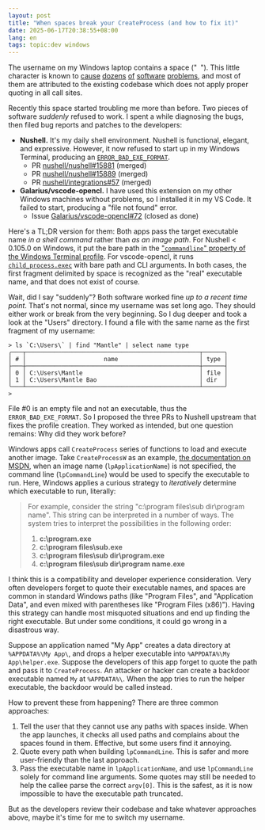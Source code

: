 ```yaml
---
layout: post
title: "When spaces break your CreateProcess (and how to fix it)"
date: 2025-06-17T20:38:55+08:00
lang: en
tags: topic:dev windows
---
```


The username on my Windows laptop contains a space ("` `"). This little character is known to [cause](https://github.com/pypa/pip/issues/10114) [dozens](https://superuser.com/questions/119610/spaces-and-parenthesis-in-windows-path-variable-screws-up-batch-files) [of](https://forum.posit.co/t/spaces-in-library-path-names-on-windows-causes-problems-installing-packages-after-installing-r-3-5-0/8978) [software](https://superuser.com/questions/1420212/im-getting-an-error-indicating-that-the-file-path-has-a-space-in-the-name-when) [problems](https://github.com/espressif/esp-idf/issues/5576), and most of them are attributed to the existing codebase which does not apply proper quoting in all call sites.

Recently this space started troubling me more than before. Two pieces of software *suddenly* refused to work. I spent a while diagnosing the bugs, then filed bug reports and patches to the developers:

* **Nushell.** It's my daily shell environment. Nushell is functional, elegant, and expressive. However, it now refused to start up in my Windows Terminal, producing an [`ERROR_BAD_EXE_FORMAT`](https://learn.microsoft.com/en-us/windows/win32/debug/system-error-codes--0-499-#:~:text=ERROR_BAD_EXE_FORMAT).
  * PR [nushell/nushell#15881](https://github.com/nushell/nushell/pull/15881) (merged)
  * PR [nushell/nushell#15889](https://github.com/nushell/nushell/pull/15889) (merged)
  * PR [nushell/integrations#57](https://github.com/nushell/integrations/pull/57) (merged)
* **Galarius/vscode-opencl.** I have used this extension on my other Windows machines without problems, so I installed it in my VS Code. It failed to start, producing a "file not found" error.
  * Issue [Galarius/vscode-opencl#72](https://github.com/Galarius/vscode-opencl/issues/72) (closed as done)

Here's a TL;DR version for them: Both apps pass the target executable name *in a shell command* rather than *as an image path*. For Nushell < 0.105.0 on Windows, it put the bare path in the ["`commandline`" property of the Windows Terminal profile](https://learn.microsoft.com/en-us/windows/terminal/customize-settings/profile-general#command-line). For vscode-opencl, it runs [`child_process.exec`](https://nodejs.org/api/child_process.html#child_processexeccommand-options-callback) with bare path and CLI arguments. In both cases, the first fragment delimited by space is recognized as the "real" executable name, and that does not exist of course.

Wait, did I say "suddenly"? Both software worked fine *up to a recent time point*. That's not normal, since my username was set long ago. They should either work or break from the very beginning. So I dug deeper and took a look at the "Users" directory. I found a file with the same name as the first fragment of my username:

```nushell
> ls `C:\Users\` | find "Mantle" | select name type
╭───┬─────────────────────────────────────────────────┬──────╮
│ # │                      name                       │ type │
├───┼─────────────────────────────────────────────────┼──────┤
│ 0 │ C:\Users\Mantle                                 │ file │
│ 1 │ C:\Users\Mantle Bao                             │ dir  │
╰───┴─────────────────────────────────────────────────┴──────╯
>
```

File #0 is an empty file and not an executable, thus the `ERROR_BAD_EXE_FORMAT`. So I proposed the three PRs to Nushell upstream that fixes the profile creation. They worked as intended, but one question remains: Why did they work before?

Windows apps call `CreateProcess` series of functions to load and execute another image. Take `CreateProcessW` as an example, [the documentation on MSDN](https://learn.microsoft.com/en-us/windows/win32/api/processthreadsapi/nf-processthreadsapi-createprocessw#parameters), when an image name (`lpApplicationName`) is not specified, the command line (`lpCommandLine`) would be used to specify the executable to run. Here, Windows applies a curious strategy to *iteratively* determine which executable to run, literally:

> For example, consider the string "c:\program files\sub dir\program name". This string can be interpreted in a number of ways. The system tries to interpret the possibilities in the following order:
> 
> 1. **c:\program.exe**
> 2. **c:\program files\sub.exe**
> 3. **c:\program files\sub dir\program.exe**
> 4. **c:\program files\sub dir\program name.exe**

I think this is a compatibility and developer experience consideration. Very often developers forget to quote their executable names, and spaces are common in standard Windows paths (like "Program Files", and "Application Data", and even mixed with parentheses like "Program Files (x86)"). Having this strategy can handle most misquoted situations and end up finding the right executable. But under some conditions, it could go wrong in a disastrous way.

Suppose an application named "My App" creates a data directory at `%APPDATA%\My App\`, and drops a helper executable into `%APPDATA%\My App\helper.exe`. Suppose the developers of this app forget to quote the path and pass it to `CreateProcess`. An attacker or hacker can create a backdoor executable named `My` at `%APPDATA%\`. When the app tries to run the helper executable, the backdoor would be called instead.

How to prevent these from happening? There are three common approaches:

1. Tell the user that they cannot use any paths with spaces inside. When the app launches, it checks all used paths and complains about the spaces found in them. Effective, but some users find it annoying.
2. Quote every path when building `lpCommandLine`. This is safer and more user-friendly than the last approach.
3. Pass the executable name in `lpApplicationName`, and use `lpCommandLine` solely for command line arguments. Some quotes may still be needed to help the callee parse the correct `argv[0]`. This is the safest, as it is now impossible to have the executable path truncated.

But as the developers review their codebase and take whatever approaches above, maybe it's time for me to switch my username.
